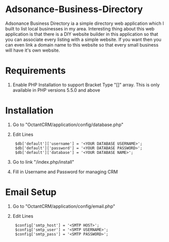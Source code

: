 Adsonance-Business-Directory
============================
Adsonance Business Directory ia a simple directory web application which I built to list local businesses in my area. Interesting thing about this web application is that there is a DIY website builder in this application so that you can associate every listing with a simple website. If you want then you can even link a domain name to this website so that every small business will have it's own website.

Requirements
============

1. Enable PHP Installation to support Bracket Type "[]" array. This is only available in PHP versions 5.5.0 and above


Installation
============

1. Go to "OctantCRM/application/config/database.php"
2. Edit Lines

        $db['default']['username'] = '<YOUR DATABASE USERNAME>';
        $db['default']['password'] = '<YOUR DATABASE PASSWORD>';
        $db['default']['database'] = '<YOUR DATABASE NAME>';				


3. Go to link  "<installation folder>/index.php/install"
4. Fill in Username and Password for managing CRM



Email Setup
============

1. Go to "OctantCRM/application/config/email.php"
2. Edit Lines

		$config['smtp_host'] = '<SMTP HOST>';
		$config['smtp_user'] = '<SMTP USERNAME>';
		$config['smtp_pass'] = '<SMTP PASSWORD>';
